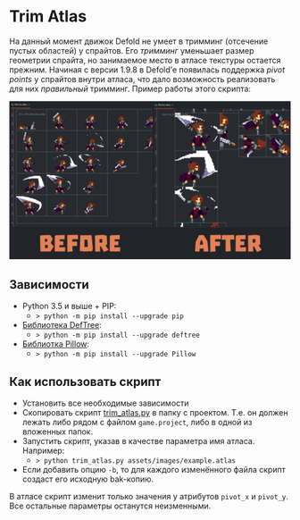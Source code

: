 # Trim Atlas

На данный момент движок Defold не умеет в тримминг (отсечение пустых областей) у спрайтов. Его *тримминг* уменьшает размер геометрии спрайта, но занимаемое место в атласе текстуры остается прежним. Начиная с версии 1.9.8 в Defold’е появилась поддержка *pivot points* у спрайтов внутри атласа, что дало возможность реализовать для них *правильный* тримминг. Пример работы этого скрипта:

![example](script_logo.png)

## Зависимости

* Python 3.5 и выше + PIP:
  * `> python -m pip install --upgrade pip`
* [Библиотека DefTree](https://deftree.readthedocs.io/en/latest/):
  * `> python -m pip install --upgrade deftree`
* [Библиотка Pillow](https://pypi.org/project/pillow/):
  * `> python -m pip install --upgrade Pillow`

## Как использовать скрипт

* Установить все необходимые зависимости
* Скопировать скрипт [trim_atlas.py](trim_atlas.py) в папку с проектом. Т.е. он должен лежать либо рядом с файлом `game.project`, либо в одной из вложенных папок.
* Запустить скрипт, указав в качестве параметра имя атласа. Например:
  * `> python trim_atlas.py assets/images/example.atlas`
* Если добавить опцию `-b`, то для каждого изменённого файла скрипт создаст его исходную bak-копию.

В атласе скрипт изменит только значения у атрибутов `pivot_x` и `pivot_y`. Все остальные параметры останутся неизменными.
